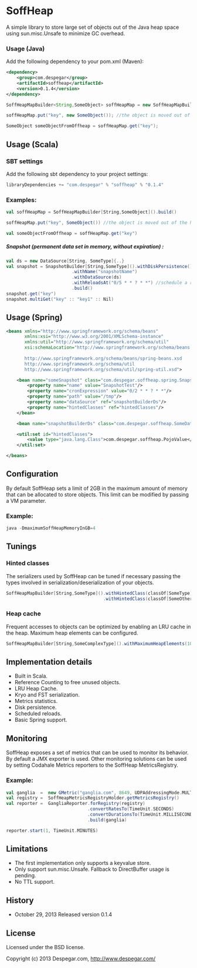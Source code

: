 SoffHeap
===
A simple library to store large set of objects out of the Java heap space using sun.misc.Unsafe to minimize GC overhead. 

### Usage (Java)

Add the following dependency to your pom.xml (Maven):

```xml
<dependency>
	<group>com.despegar</group>
	<artifactId>soffheap</artifactId>
	<version>0.1.4</version>
</dependency>
```
```java
SoffHeapMapBuilder<String,SomeObject> soffHeapMap = new SoffHeapMapBuilder<..>().buildJ();

soffHeapMap.put("key", new SomeObject()); //the object is moved out of the heap

SomeObject someObjectFromOffheap = soffHeapMap.get("key"); 
```

## Usage (Scala)
### SBT settings 

Add the following sbt dependency to your project settings:

```scala
libraryDependencies += "com.despegar" % "soffheap" % "0.1.4"
```
### Examples:

```scala
val soffHeapMap = SoffHeapMapBuilder[String,SomeObject]().build()

soffHeapMap.put("key", SomeObject()) //the object is moved out of the heap

val someObjectFromOffheap = soffHeapMap.get("key")
```

##### Snapshot (permanent data set in memory, without expiration) :

```scala
val ds = new DataSource[String, SomeType]{..} 
val snapshot = SnapshotBuilder[String,SomeType]().withDiskPersistence()
						 .withName("snapshotName") 
						 .withDataSource(ds)
						 .withReloadsAt("0/5 * * ? * *") //schedule a reload
						 .build()
snapshot.get("key")
snapshot.multiGet("key" :: "key1" :: Nil)
```

## Usage (Spring)

```xml
<beans xmlns="http://www.springframework.org/schema/beans"
       xmlns:xsi="http://www.w3.org/2001/XMLSchema-instance"
       xmlns:util="http://www.springframework.org/schema/util"
       xsi:schemaLocation="http://www.springframework.org/schema/beans 
       
       http://www.springframework.org/schema/beans/spring-beans.xsd 
       http://www.springframework.org/schema/util 
       http://www.springframework.org/schema/util/spring-util.xsd">

    <bean name="someSnapshot" class="com.despegar.soffheap.spring.SnapshotFactoryBean">
        <property name="name" value="SnapshotTest"/>
        <property name="cronExpression" value="0/2 * * ? * *"/>
        <property name="path" value="/tmp"/>
        <property name="dataSource" ref="snapshotBuilderDs"/>
        <property name="hintedClasses" ref="hintedClasses"/>
    </bean>

    <bean name="snapshotBuilderDs" class="com.despegar.soffheap.SomeDataSource"/>

    <util:set id="hintedClasses">
        <value type="java.lang.Class">com.despegar.soffheap.PojoValue</value>
    </util:set>

</beans>
```
## Configuration

By default SoffHeap sets a limit of 2GB in the maximum amount of memory that can be allocated to store objects. This limit can be modified by passing a VM parameter.

### Example: 
```java
java -DmaximumSoffHeapMemoryInGB=4
```
## Tunings

### Hinted classes 
The serializers used by SoffHeap can be tuned if necessary passing the types involved in serialization/deserialization of your objects.

```scala 
SoffHeapMapBuilder[String,SomeType]().withHintedClass(classOf[SomeType])
                                     .withHintedClass(classOf[SomeOtherClass])
```
### Heap cache 
Frequent accesses to objects can be optimized by enabling an LRU cache in the heap. Maximum heap elements can be configured.

```scala 
SoffHeapMapBuilder[String,SomeComplexType]().withMaximumHeapElements(10)
```

## Implementation details

  * Built in Scala.
  * Reference Counting to free unused objects.
  * LRU Heap Cache.
  * Kryo and FST serialization. 
  * Metrics statistics.
  * Disk persistence.
  * Scheduled reloads.
  * Basic Spring support.

## Monitoring

SoffHeap exposes a set of metrics that can be used to monitor its behavior. By default a JMX exporter is used. Other monitoring solutions can be used by setting Codahale Metrics reporters to the SoffHeap MetricsRegistry.

### Example:
```scala
val ganglia  =  new GMetric("ganglia.com", 8649, UDPAddressingMode.MULTICAST, 1)
val registry =  SoffHeapMetricsRegistryHolder.getMetricsRegistry()
val reporter =  GangliaReporter.forRegistry(registry)
                               .convertRatesTo(TimeUnit.SECONDS)
                               .convertDurationsTo(TimeUnit.MILLISECONDS)
                               .build(ganglia)

reporter.start(1, TimeUnit.MINUTES)
```
## Limitations

  * The first implementation only supports a keyvalue store.
  * Only support sun.misc.Unsafe. Fallback to DirectBuffer usage is pending.
  * No TTL support.

## History
  * October 29, 2013   Released version 0.1.4

## License

Licensed under the BSD license.

Copyright (c) 2013 Despegar.com, http://www.despegar.com/



